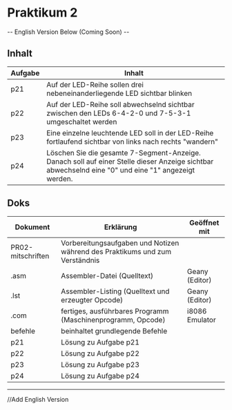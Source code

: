 # Praktikum 2

-- English Version Below (Coming Soon) --

## Inhalt
| Aufgabe | Inhalt |
|-|-|
| p21 | Auf der LED-Reihe sollen drei nebeneinanderliegende LED sichtbar blinken |
| p22 | Auf der LED-Reihe soll abwechselnd sichtbar zwischen den LEDs 6-4-2-0 und 7-5-3-1 umgeschaltet werden |
| p23 | Eine einzelne leuchtende LED soll in der LED-Reihe fortlaufend sichtbar von links nach rechts "wandern" |
| p24 | Löschen Sie die gesamte 7-Segment-Anzeige. Danach soll auf einer Stelle dieser Anzeige sichtbar abwechselnd eine "0" und eine "1" angezeigt werden. |

## Doks
| Dokument | Erklärung | Geöffnet mit |
|-|-|-|
| PR02-mitschriften | Vorbereitungsaufgaben und Notizen während des Praktikums und zum Verständnis | |
| .asm | Assembler-Datei (Quelltext) | Geany (Editor) |
| .lst | Assembler-Listing (Quelltext und erzeugter Opcode) | Geany (Editor)  |
| .com | fertiges, ausführbares Programm (Maschinenprogramm, Opcode) | i8086 Emulator |
| befehle | beinhaltet grundlegende Befehle | |
| p21 | Lösung zu Aufgabe p21 |
| p22 | Lösung zu Aufgabe p22 |
| p23 | Lösung zu Aufgabe p23 |
| p24 | Lösung zu Aufgabe p24 |

---
//Add English Version